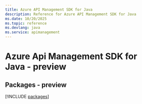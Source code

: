 ```yaml
---
title: Azure API Management SDK for Java
description: Reference for Azure API Management SDK for Java
ms.date: 10/20/2025
ms.topic: reference
ms.devlang: java
ms.service: apimanagement
---
```

# Azure Api Management SDK for Java - preview
## Packages - preview
[!INCLUDE [packages](api-management-index.md)]